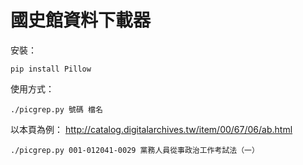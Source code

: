 # 國史館資料下載器

安裝：

```
pip install Pillow
```

使用方式：

```
./picgrep.py 號碼 檔名
```

以本頁為例：
http://catalog.digitalarchives.tw/item/00/67/06/ab.html

```
./picgrep.py 001-012041-0029 黨務人員從事政治工作考試法（一）
```
